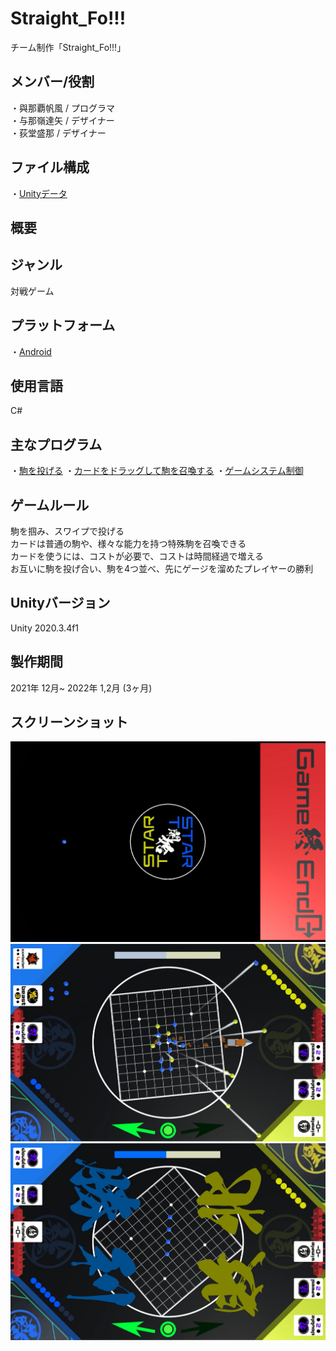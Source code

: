 # Straight_Fo!!!
チーム制作「Straight_Fo!!!」

## メンバー/役割
・與那覇帆風 / プログラマ  
・与那嶺達矢 / デザイナー  
・荻堂盛那 / デザイナー  

## ファイル構成
・[Unityデータ](Straight_Fo!!!)

## 概要

## ジャンル
対戦ゲーム

## プラットフォーム
・[Android](https://github.com/itc-c21026/Straight_Fo-/blob/main/Straight_Fo!!!/Straight_Fo!!!.apk)

## 使用言語
C#

## 主なプログラム
・[駒を投げる](https://github.com/itc-c21026/Straight_Fo-/blob/main/Straight_Fo!!!/Assets/Scripts/Ball.cs)
・[カードをドラッグして駒を召喚する](https://github.com/itc-c21026/Straight_Fo-/blob/main/Straight_Fo!!!/Assets/Scripts/CardMoveScript.cs)
・[ゲームシステム制御](https://github.com/itc-c21026/Straight_Fo-/blob/main/Straight_Fo!!!/Assets/Scripts/GameController.cs)

## ゲームルール  
駒を掴み、スワイプで投げる  
カードは普通の駒や、様々な能力を持つ特殊駒を召喚できる  
カードを使うには、コストが必要で、コストは時間経過で増える  
お互いに駒を投げ合い、駒を4つ並べ、先にゲージを溜めたプレイヤーの勝利

## Unityバージョン
Unity 2020.3.4f1

## 製作期間
2021年 12月~ 2022年 1,2月 (3ヶ月)

## スクリーンショット
![ScreenShot1](https://github.com/itc-c21026/Straight_Fo-/blob/main/ScreenShot/Title.png)
![ScreenShot2](https://github.com/itc-c21026/Straight_Fo-/blob/main/ScreenShot/GamePlay.png)
![ScreenShot3](https://github.com/itc-c21026/Straight_Fo-/blob/main/ScreenShot/Win_Lose.png)
